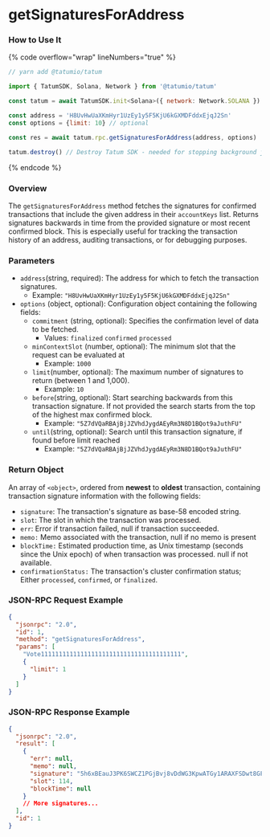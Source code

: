 # getSignaturesForAddress

### How to Use It

{% code overflow="wrap" lineNumbers="true" %}
```javascript
// yarn add @tatumio/tatum

import { TatumSDK, Solana, Network } from '@tatumio/tatum'

const tatum = await TatumSDK.init<Solana>({ network: Network.SOLANA })

const address = 'H8UvHwUaXKmHyr1UzEy1y5F5KjU6kGXMDFddxEjqJ2Sn'
const options = {limit: 10} // optional

const res = await tatum.rpc.getSignaturesForAddress(address, options)

tatum.destroy() // Destroy Tatum SDK - needed for stopping background jobs
```
{% endcode %}

### Overview

The `getSignaturesForAddress` method fetches the signatures for confirmed transactions that include the given address in their `accountKeys` list. Returns signatures backwards in time from the provided signature or most recent confirmed block. This is especially useful for tracking the transaction history of an address, auditing transactions, or for debugging purposes.

### Parameters

* `address`(string, required): The address for which to fetch the transaction signatures.
  * Example: `"H8UvHwUaXKmHyr1UzEy1y5F5KjU6kGXMDFddxEjqJ2Sn"`
* `options` (object, optional): Configuration object containing the following fields:
  * `commitment` (string, optional): Specifies the confirmation level of data to be fetched.
    * Values: `finalized` `confirmed` `processed`
  * `minContextSlot` (number, optional): The minimum slot that the request can be evaluated at
    * Example: `1000`
  * `limit`(number, optional): The maximum number of signatures to return (between 1 and 1,000).
    * Example: `10`
  * `before`(string, optional): Start searching backwards from this transaction signature. If not provided the search starts from the top of the highest max confirmed block.
    * Example: `"5Z7dVQaRBAjBjJZVhdJygdAEyRm3N8D1BQot9aJuthFU"`
  * `until`(string, optional): Search until this transaction signature, if found before limit reached
    * Example: `"5Z7dVQaRBAjBjJZVhdJygdAEyRm3N8D1BQot9aJuthFU"`

### Return Object

An array of `<object>`, ordered from **newest** to **oldest** transaction, containing transaction signature information with the following fields:

* `signature`: The transaction's signature as base-58 encoded string.
* `slot`: The slot in which the transaction was processed.
* `err`: Error if transaction failed, null if transaction succeeded.
* `memo:` Memo associated with the transaction, null if no memo is present
* `blockTime:` Estimated production time, as Unix timestamp (seconds since the Unix epoch) of when transaction was processed. null if not available.
* `confirmationStatus:` The transaction's cluster confirmation status; Either `processed`, `confirmed`, or `finalized`.&#x20;

### JSON-RPC Request Example

```json
{
  "jsonrpc": "2.0",
  "id": 1,
  "method": "getSignaturesForAddress",
  "params": [
    "Vote111111111111111111111111111111111111111",
    {
      "limit": 1
    }
  ]
}
```

### JSON-RPC Response Example

```json
{
  "jsonrpc": "2.0",
  "result": [
    {
      "err": null,
      "memo": null,
      "signature": "5h6xBEauJ3PK6SWCZ1PGjBvj8vDdWG3KpwATGy1ARAXFSDwt8GFXM7W5Ncn16wmqokgpiKRLuS83KUxyZyv2sUYv",
      "slot": 114,
      "blockTime": null
    }
    // More signatures...
  ],
  "id": 1
}
```
